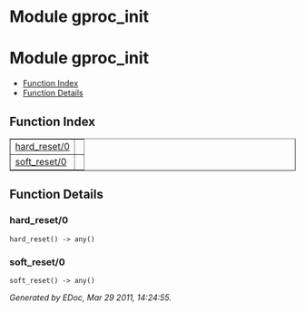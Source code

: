 Module gproc_init
=================


<h1>Module gproc_init</h1>

* [Function Index](#index)
* [Function Details](#functions)






<h2><a name="index">Function Index</a></h2>



<table width="100%" border="1" cellspacing="0" cellpadding="2" summary="function index"><tr><td valign="top"><a href="#hard_reset-0">hard_reset/0</a></td><td></td></tr><tr><td valign="top"><a href="#soft_reset-0">soft_reset/0</a></td><td></td></tr></table>




<h2><a name="functions">Function Details</a></h2>


<a name="hard_reset-0"></a>

<h3>hard_reset/0</h3>





`hard_reset() -> any()`

<a name="soft_reset-0"></a>

<h3>soft_reset/0</h3>





`soft_reset() -> any()`



_Generated by EDoc, Mar 29 2011, 14:24:55._